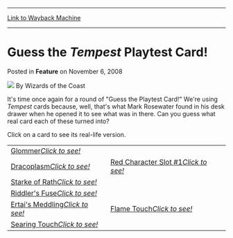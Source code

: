 
---
[Link to Wayback Machine](https://web.archive.org/web/20211206110217/https://magic.wizards.com/en/articles/archive/feature/guess-tempest-playtest-card-2008-11-06)

[_metadata_:wayback_url]:- "https://magic.wizards.com/en/articles/archive/feature/guess-tempest-playtest-card-2008-11-06"
[_metadata_:wayback_raw_url]:- "https://web.archive.org/web/20211206110217id_/https://magic.wizards.com/en/articles/archive/feature/guess-tempest-playtest-card-2008-11-06"
[_metadata_:wayback_capture_timestamp]:- "2021-12-06 11:02:17+00:00"
[_metadata_:description]:- "It's time once again for a round of `Guess the Playtest Card!` We're using Tempest cards because, well, that's what Mark Rosewater found in his desk drawer when he opened it to see what was in there. Can you guess what real card each of these turned into? Click on a card to see its real-life version. Click to see! Click to see! Click to see! Click to see!  Click to see! Click"
[_metadata_:generator]:- "Drupal 7 (http://drupal.org)"
[_metadata_:publish_date]:- "2008-11-06"
---


Guess the *Tempest* Playtest Card!
==================================



 Posted in **Feature**
 on November 6, 2008 






![](https://media.magic.wizards.com/styles/auth_small/public/images/person/wizards_author.jpg)
By Wizards of the Coast












It's time once again for a round of "Guess the Playtest Card!" We're using *Tempest* cards because, well, that's what Mark Rosewater found in his desk drawer when he opened it to see what was in there. Can you guess what real card each of these turned into?


Click on a card to see its real-life version.




|  |  |
| --- | --- |
| [Glommer*Click to see!*](javascript:void(0);)
[Dracoplasm*Click to see!*](javascript:void(0);) | [Red Character Slot #1*Click to see!*](javascript:void(0);)
[Starke of Rath*Click to see!*](javascript:void(0);) |
| [Riddler's Fuse*Click to see!*](javascript:void(0);)
[Ertai's Meddling*Click to see!*](javascript:void(0);) | [Flame Touch*Click to see!*](javascript:void(0);)
[Searing Touch*Click to see!*](javascript:void(0);) |







